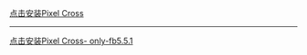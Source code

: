 
<a href="itms-services://?action=download-manifest&url=https://colorfb-test-1258669836.cos.ap-guangzhou.myqcloud.com/pixelcross/manifest.plist">点击安装Pixel Cross</a>
<hr/>

<a href="itms-services://?action=download-manifest&url=https://colorfb-test-1258669836.cos.ap-guangzhou.myqcloud.com/only-fb5.5.1/manifest.plist">点击安装Pixel Cross- only-fb5.5.1</a>
